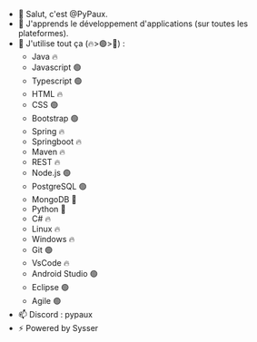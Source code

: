 - 👋 Salut, c'est @PyPaux.
- 🌱 J'apprends le développement d'applications (sur toutes les plateformes).
- 💞️ J'utilise tout ça (🔥>🟢>🚧) :
    - Java 🔥
    - Javascript 🟢
    - Typescript 🟢
    - HTML 🔥
    - CSS 🟢
    - Bootstrap 🟢
    - Spring 🔥
    - Springboot 🔥
    - Maven 🔥
    - REST 🔥
    - Node.js 🟢
    - PostgreSQL 🟢
    - MongoDB 🚧
    - Python 🚧
    - C# 🔥
    - Linux 🔥
    - Windows 🔥
    - Git 🟢
    - VsCode 🔥
    - Android Studio 🟢
    - Eclipse 🟢
    - Agile 🟢
- 📫 Discord : pypaux
- ⚡ Powered by Sysser
